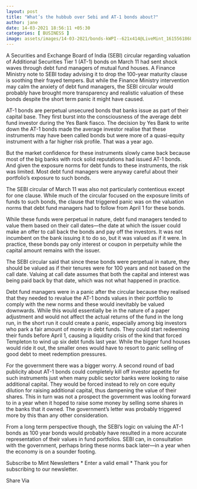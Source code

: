 ```yaml
---
layout: post
title: "What’s the hubbub over Sebi and AT-1 bonds about?"
author: jane 
date: 14-03-2021 18:56:11 +05:30 
categories: [ BUSINESS ] 
image: assets/images/14-03-2021/bonds-kWPI--621x414@LiveMint_1615561868897.jpg
---
```

A Securities and Exchange Board of India (SEBI) circular regarding valuation of Additional Securities Tier 1 (AT-1) bonds on March 11 had sent shock waves through debt fund managers of mutual fund houses. A Finance Ministry note to SEBI today advising it to drop the 100-year maturity clause is soothing their frayed tempers. But while the Finance Ministry intervention may calm the anxiety of debt fund managers, the SEBI circular would probably have brought more transparency and realistic valuation of these bonds despite the short term panic it might have caused.

AT-1 bonds are perpetual unsecured bonds that banks issue as part of their capital base. They first burst into the consciousness of the average debt fund investor during the Yes Bank fiasco. The decision by Yes Bank to write down the AT-1 bonds made the average investor realise that these instruments may have been called bonds but were more of a quasi-equity instrument with a far higher risk profile. That was a year ago.

But the market confidence for these instruments slowly came back because most of the big banks with rock solid reputations had issued AT-1 bonds. And given the exposure norms for debt funds to these instruments, the risk was limited. Most debt fund managers were anyway careful about their portfolio’s exposure to such bonds.

The SEBI circular of March 11 was also not particularly contentious except for one clause. While much of the circular focused on the exposure limits of funds to such bonds, the clause that triggered panic was on the valuation norms that debt fund managers had to follow from April 1 for these bonds.

While these funds were perpetual in nature, debt fund managers tended to value them based on their call dates—the date at which the issuer could make an offer to call back the bonds and pay off the investors. It was not incumbent on the bank issuing it to do so, but it was valued as if it were. In practice, these bonds pay only interest or coupon in perpetuity while the capital amount remains with the issuer.

The SEBI circular said that since these bonds were perpetual in nature, they should be valued as if their tenures were for 100 years and not based on the call date. Valuing at call date assumes that both the capital and interest was being paid back by that date, which was not what happened in practice.

Debt fund managers were in a panic after the circular because they realised that they needed to revalue the AT-1 bonds values in their portfolio to comply with the new norms and these would inevitably be valued downwards. While this would essentially be in the nature of a paper adjustment and would not affect the actual returns of the fund in the long run, in the short run it could create a panic, especially among big investors who park a fair amount of money in debt funds. They could start redeeming their funds before April 1, causing a liquidity crisis of the kind that forced Templeton to wind up six debt funds last year. While the bigger fund houses would ride it out, the smaller ones would have to resort to panic selling of good debt to meet redemption pressures.

For the government there was a bigger worry. A second round of bad publicity about AT-1 bonds could completely kill off investor appetite for such instruments just when many public sector banks were looking to raise additional capital. They would be forced instead to rely on core equity dilution for raising additional capital, thus dampening the value of their shares. This in turn was not a prospect the government was looking forward to in a year when it hoped to raise some money by selling some shares in the banks that it owned. The government’s letter was probably triggered more by this than any other consideration.

From a long term perspective though, the SEBI’s logic on valuing the AT-1 bonds as 100 year bonds would probably have resulted in a more accurate representation of their values in fund portfolios. SEBI can, in consultation with the government, perhaps bring these norms back later—in a year when the economy is on a sounder footing.

Subscribe to Mint Newsletters * Enter a valid email * Thank you for subscribing to our newsletter.

Share Via